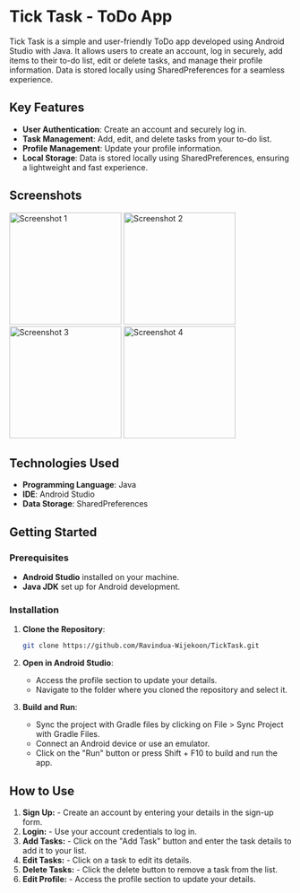 # Tick Task - ToDo App

Tick Task is a simple and user-friendly ToDo app developed using Android Studio with Java. It allows users to create an account, log in securely, add items to their to-do list, edit or delete tasks, and manage their profile information. Data is stored locally using SharedPreferences for a seamless experience.

## Key Features

- **User Authentication**: Create an account and securely log in.
- **Task Management**: Add, edit, and delete tasks from your to-do list.
- **Profile Management**: Update your profile information.
- **Local Storage**: Data is stored locally using SharedPreferences, ensuring a lightweight and fast experience.

## Screenshots

<img src="https://github.com/user-attachments/assets/1fec5209-c064-4356-b669-c25d5b58fde0" alt="Screenshot 1" width="200"/>
<img src="https://github.com/user-attachments/assets/85dd20f6-c49d-4d7c-8dfd-38aea3823864" alt="Screenshot 2" width="200"/>
<img src="https://github.com/user-attachments/assets/9421742e-7377-4d24-9b01-69241d2ca55a" alt="Screenshot 3" width="200"/>
<img src="https://github.com/user-attachments/assets/52eea842-7048-4948-819c-245752e68539" alt="Screenshot 4" width="200"/>

## Technologies Used

- **Programming Language**: Java
- **IDE**: Android Studio
- **Data Storage**: SharedPreferences

## Getting Started

### Prerequisites

- **Android Studio** installed on your machine.
- **Java JDK** set up for Android development.

### Installation

1. **Clone the Repository**:
   ```bash
   git clone https://github.com/Ravindua-Wijekoon/TickTask.git
2. **Open in Android Studio**:
    - Access the profile section to update your details.
    - Navigate to the folder where you cloned the repository and select it.
   
4. **Build and Run**:
   - Sync the project with Gradle files by clicking on File > Sync Project with Gradle Files.
   - Connect an Android device or use an emulator.
   - Click on the "Run" button or press Shift + F10 to build and run the app.

## How to Use

1. **Sign Up:** - Create an account by entering your details in the sign-up form.
2. **Login:** - Use your account credentials to log in.
3. **Add Tasks:** - Click on the "Add Task" button and enter the task details to add it to your list.
4. **Edit Tasks:** - Click on a task to edit its details.
5. **Delete Tasks:** - Click the delete button to remove a task from the list.
6. **Edit Profile:** - Access the profile section to update your details.
